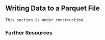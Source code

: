 ## Writing Data to a Parquet File

```{warning}
This section is under construction.
```

### Further Resources
